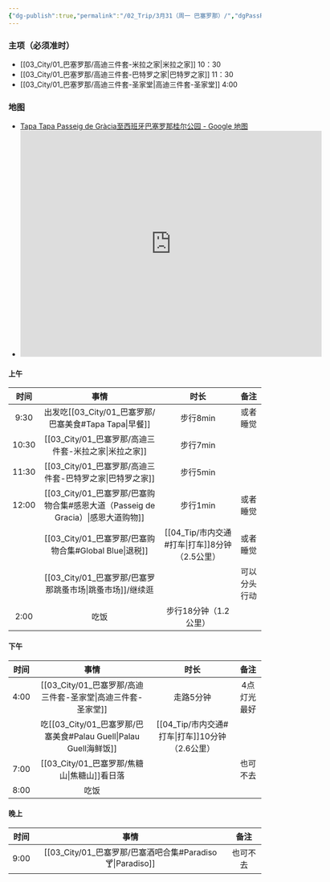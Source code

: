 ```yaml
---
{"dg-publish":true,"permalink":"/02_Trip/3月31（周一 巴塞罗那）/","dgPassFrontmatter":true}
---
```



### 主项（必须准时）
+ [[03_City/01_巴塞罗那/高迪三件套-米拉之家\|米拉之家]]  10：30
+ [[03_City/01_巴塞罗那/高迪三件套-巴特罗之家\|巴特罗之家]]  11：30
+ [[03_City/01_巴塞罗那/高迪三件套-圣家堂\|高迪三件套-圣家堂]]   4:00

### 地图
+ [Tapa Tapa Passeig de Gràcia至西班牙巴塞罗那桂尔公园 - Google 地图](https://maps.app.goo.gl/URYwwzkmzzBnXgn99)
+ <iframe src="https://www.google.com/maps/embed?pb=!1m52!1m12!1m3!1d47882.386758738794!2d2.1283262646359824!3d41.40342470213769!2m3!1f0!2f0!3f0!3m2!1i1024!2i768!4f13.1!4m37!3e2!4m5!1s0x12a4a297a5936b0b%3A0x59ebee02757bd8f3!2zVGFwYSBUYXBhIFBhc2VvIGRlIEdyYWNpYSwgUGFzc2VpZyBkZSBHcsOgY2lhLCDlt7TloZ7nvZfpgqPopb_nj63niZk!3m2!1d41.391693!2d2.1660969999999997!4m5!1s0x12a4a293998ae1d5%3A0xc49fa3624f371e6a!2z57Gz5ouJ5LmL5a62IFBnLiBkZSBHcsOgY2lhLCA5MiwgTCdFaXhhbXBsZSwgMDgwMDggQmFyY2Vsb25hLCDopb_nj63niZk!3m2!1d41.3952155!2d2.1619024!4m5!1s0x12a4a2ed494b4161%3A0x40d2782f9e2e4e0f!2z5be054m555Wl5LmL5a62IOilv-ePreeJmSBCYXJjZWxvbmEsIEwnRWl4YW1wbGUsIFBnLiBkZSBHcsOgY2lhLCDpgq7mlL_nvJbnoIE6IDA4MDA3!3m2!1d41.3917!2d2.164918!4m5!1s0x12a4a346e536dcff%3A0x29c9fb451250f639!2zTWVyY2F0IGRlbHMgRW5jYW50cywgQ2FycmVyIGRlIGxvcyBDYXN0aWxsZWpvcywg5be05aGe572X6YKj6KW_54-t54mZ!3m2!1d41.400984799999996!2d2.1863562!4m5!1s0x12a4a2dcd83dfb93%3A0x9bd8aac21bc3c950!2z5Zyj5a625aCCIOilv-ePreeJmSBCYXJjZWxvbmEsIEwnRWl4YW1wbGUsIENhcnJlciBkZSBNYWxsb3JjYSwg6YKu5pS_57yW56CBOiAwODAxMw!3m2!1d41.4036299!2d2.1743558!4m5!1s0x12a4a2ae52d441ab%3A0x899a0ba01aaace58!2z6KW_54-t54mZ5be05aGe572X6YKj5qGC5bCU5YWs5Zut!3m2!1d41.4144948!2d2.1526945!5e0!3m2!1szh-CN!2ssg!4v1741115615818!5m2!1szh-CN!2ssg" width="600" height="450" style="border:0;" allowfullscreen="" loading="lazy" referrerpolicy="no-referrer-when-downgrade"></iframe>
#### 上午

|  时间   |                     事情                     |            时长             |   备注   |
| :---: | :----------------------------------------: | :-----------------------: | :----: |
| 9:30  |         出发吃[[03_City/01_巴塞罗那/巴塞美食#Tapa Tapa\|早餐]]          |          步行8min           |  或者睡觉  |
| 10:30 |            [[03_City/01_巴塞罗那/高迪三件套-米拉之家\|米拉之家]]            |          步行7min           |        |
| 11:30 |           [[03_City/01_巴塞罗那/高迪三件套-巴特罗之家\|巴特罗之家]]           |          步行5min           |        |
| 12:00 | [[03_City/01_巴塞罗那/巴塞购物合集#感恩大道（Passeig de Gracia）\|感恩大道购物]] |          步行1min           |  或者睡觉  |
|       |         [[03_City/01_巴塞罗那/巴塞购物合集#Global Blue\|退税]]         | [[04_Tip/市内交通#打车\|打车]]8分钟（2.5公里） |  或者睡觉  |
|       |           [[03_City/01_巴塞罗那/巴塞罗那跳蚤市场\|跳蚤市场]]/继续逛           |                           | 可以分头行动 |
| 2:00  |                     吃饭                     |       步行18分钟（1.2公里）       |        |

####  下午

|  时间  |                  事情                   |             时长             |   备注   |
| :--: | :-----------------------------------: | :------------------------: | :----: |
| 4:00 |             [[03_City/01_巴塞罗那/高迪三件套-圣家堂\|高迪三件套-圣家堂]]             |           走路5分钟            | 4点灯光最好 |
|      | 吃[[03_City/01_巴塞罗那/巴塞美食#Palau Guell\|Palau Guell海鲜饭]] | [[04_Tip/市内交通#打车\|打车]]10分钟（2.6公里） |        |
| 7:00 |              [[03_City/01_巴塞罗那/焦糖山\|焦糖山]]看日落               |                            |  也可不去  |
| 8:00 |                  吃饭                   |                            |        |

####  晚上

|  时间  |               事情                |  备注  |
| :--: | :-----------------------------: | :--: |
| 9:00 | [[03_City/01_巴塞罗那/巴塞酒吧合集#Paradiso🍸\|Paradiso]] | 也可不去 |

